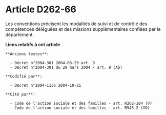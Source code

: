 # Article D262-66

Les conventions précisent les modalités de suivi et de contrôle des compétences déléguées et des missions supplémentaires
confiées par le département.

**Liens relatifs à cet article**

	**Anciens textes**:

	  - Décret n°2004-301 2004-03-29 art. 9
	  - Décret n°2004-301 du 29 mars 2004 - art. 9 (Ab)

	**Codifié par**:

	  - Décret n°2004-1136 2004-10-21

	**Cité par**:

	  - Code de l'action sociale et des familles - art. R262-104 (V)
	  - Code de l'action sociale et des familles - art. R545-2 (VD)
